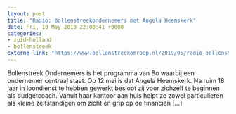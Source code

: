 ```yaml
---
layout: post
title: "Radio: Bollenstreekondernemers met Angela Heemskerk"
date: Fri, 10 May 2019 22:00:41 +0000
categories: 
- zuid-holland 
- bollenstreek 
externe_link: "https://www.bollenstreekomroep.nl/2019/05/radio-bollenstreekondernemers-met-angela-heemskerk/"
---
```


Bollenstreek Ondernemers is het programma van Bo waarbij een ondernemer centraal staat. Op 12 mei is dat Angela Heemskerk. Na ruim 18 jaar in loondienst te hebben gewerkt besloot zij voor zichzelf te beginnen als budgetcoach. Vanuit haar kantoor aan huis helpt ze zowel particulieren als kleine zelfstandigen om zicht én grip op de financiën [&#8230;]
